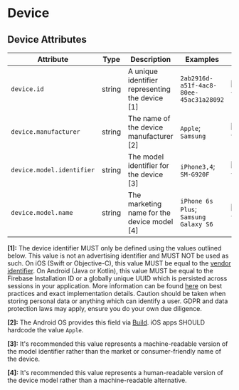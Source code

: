 <!--- Hugo front matter used to generate the website version of this page:
--->

# Device

## Device Attributes

<!-- semconv registry.device(omit_requirement_level) -->
| Attribute  | Type | Description  | Examples  | Stability |
|---|---|---|---|---|
| `device.id` | string | A unique identifier representing the device [1] | `2ab2916d-a51f-4ac8-80ee-45ac31a28092` | ![Experimental](https://img.shields.io/badge/-experimental-blue) |
| `device.manufacturer` | string | The name of the device manufacturer [2] | `Apple`; `Samsung` | ![Experimental](https://img.shields.io/badge/-experimental-blue) |
| `device.model.identifier` | string | The model identifier for the device [3] | `iPhone3,4`; `SM-G920F` | ![Experimental](https://img.shields.io/badge/-experimental-blue) |
| `device.model.name` | string | The marketing name for the device model [4] | `iPhone 6s Plus`; `Samsung Galaxy S6` | ![Experimental](https://img.shields.io/badge/-experimental-blue) |

**[1]:** The device identifier MUST only be defined using the values outlined below. This value is not an advertising identifier and MUST NOT be used as such. On iOS (Swift or Objective-C), this value MUST be equal to the [vendor identifier](https://developer.apple.com/documentation/uikit/uidevice/1620059-identifierforvendor). On Android (Java or Kotlin), this value MUST be equal to the Firebase Installation ID or a globally unique UUID which is persisted across sessions in your application. More information can be found [here](https://developer.android.com/training/articles/user-data-ids) on best practices and exact implementation details. Caution should be taken when storing personal data or anything which can identify a user. GDPR and data protection laws may apply, ensure you do your own due diligence.

**[2]:** The Android OS provides this field via [Build](https://developer.android.com/reference/android/os/Build#MANUFACTURER). iOS apps SHOULD hardcode the value `Apple`.

**[3]:** It's recommended this value represents a machine-readable version of the model identifier rather than the market or consumer-friendly name of the device.

**[4]:** It's recommended this value represents a human-readable version of the device model rather than a machine-readable alternative.
<!-- endsemconv -->
